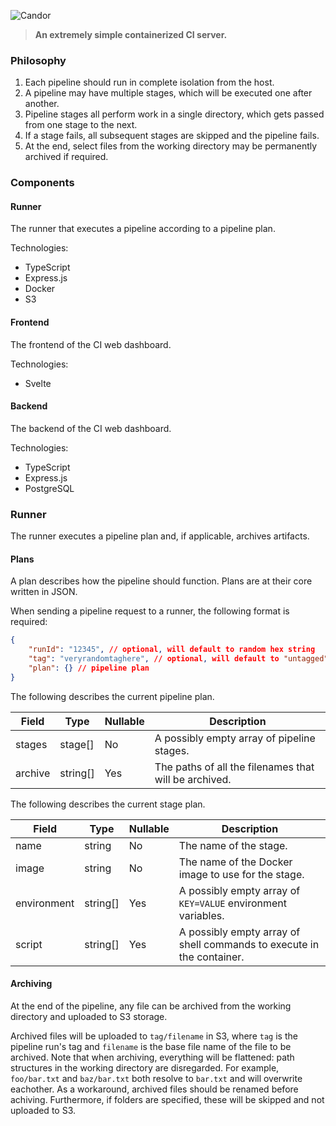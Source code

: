 ![Candor](https://i.imgur.com/p4sM3iM.png)


> **An extremely simple containerized CI server.**

### Philosophy

1. Each pipeline should run in complete isolation from the host.
2. A pipeline may have multiple stages, which will be executed one after another.
3. Pipeline stages all perform work in a single directory, which gets passed from one stage to the next.
4. If a stage fails, all subsequent stages are skipped and the pipeline fails.
5. At the end, select files from the working directory may be permanently archived if required.


### Components

#### Runner

The runner that executes a pipeline according to a pipeline plan.

Technologies:
- TypeScript
- Express.js
- Docker
- S3

#### Frontend

The frontend of the CI web dashboard.

Technologies:
- Svelte

#### Backend

The backend of the CI web dashboard.

Technologies:
- TypeScript
- Express.js
- PostgreSQL

### Runner

The runner executes a pipeline plan and, if applicable, archives artifacts.

#### Plans

A plan describes how the pipeline should function.
Plans are at their core written in JSON.

When sending a pipeline request to a runner, the following format is required:
```json
{
    "runId": "12345", // optional, will default to random hex string
    "tag": "veryrandomtaghere", // optional, will default to "untagged"
    "plan": {} // pipeline plan
}
```

The following describes the current pipeline plan.

Field | Type | Nullable | Description
-- | -- | -- | --
stages | stage[] | No | A possibly empty array of pipeline stages.
archive | string[] | Yes | The paths of all the filenames that will be archived.

The following describes the current stage plan.

Field | Type | Nullable | Description
-- | -- | -- | --
name | string | No | The name of the stage.
image | string | No | The name of the Docker image to use for the stage.
environment | string[] | Yes | A possibly empty array of `KEY=VALUE` environment variables.
script | string[] | Yes | A possibly empty array of shell commands to execute in the container.

#### Archiving

At the end of the pipeline, any file can be archived from the working directory and uploaded to S3 storage.

Archived files will be uploaded to `tag/filename` in S3, where `tag` is the pipeline run's tag and `filename` is the base file name of the file to be archived. Note that when archiving, everything will be flattened: path structures in the working directory are disregarded. For example, `foo/bar.txt` and `baz/bar.txt` both resolve to `bar.txt` and will overwrite eachother. As a workaround, archived files should be renamed before achiving. Furthermore, if folders are specified, these will be skipped and not uploaded to S3.